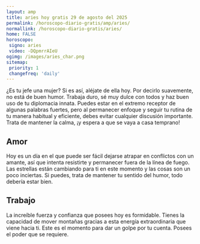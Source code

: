 ```yaml
---
layout: amp
title: aries hoy gratis 29 de agosto del 2025 
permalink: /horoscopo-diario-gratis/amp/aries/
normallink: /horoscopo-diario-gratis/aries/
home: FALSE
horoscopo:
 signo: aries
 video: -DQpmrrAIeU
ogimg: /images/aries_char.png
sitemap:
 priority: 1
 changefreq: 'daily'
---
```



¿Es tu jefe una mujer? Si es así, aléjate de ella hoy. Por decirlo suavemente, no está de buen humor. Trabaja duro, sé muy dulce con todos y haz buen uso de tu diplomacia innata. Puedes estar en el extremo receptor de algunas palabras fuertes, pero al permanecer enfoque y seguir tu rutina de tu manera habitual y eficiente, debes evitar cualquier discusión importante. Trata de mantener la calma, ¡y espera a que se vaya a casa temprano!

## Amor

Hoy es un día en el que puede ser fácil dejarse atrapar en conflictos con un amante, así que intenta resistirte y permanecer fuera de la línea de fuego. Las estrellas están cambiando para ti en este momento y las cosas son un poco inciertas. Si puedes, trata de mantener tu sentido del humor, todo debería estar bien.

## Trabajo

La increíble fuerza y confianza que posees hoy es formidable. Tienes la capacidad de mover montañas gracias a esta energía extraordinaria que viene hacia ti. Este es el momento para dar un golpe por tu cuenta. Posees el poder que se requiere.